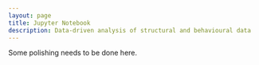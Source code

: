 ```yaml
---
layout: page
title: Jupyter Notebook
description: Data-driven analysis of structural and behavioural data
---
```


Some polishing needs to be done here.


